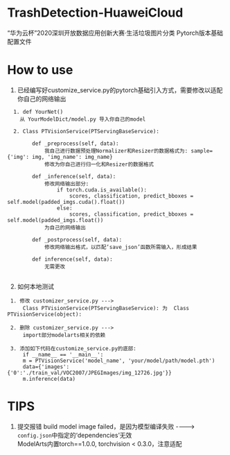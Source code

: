# TrashDetection-HuaweiCloud
“华为云杯”2020深圳开放数据应用创新大赛·生活垃圾图片分类 Pytorch版本基础配置文件

# How to use
1. 已经编写好customize_service.py的pytorch基础引入方式，需要修改以适配你自己的网络输出
```
  1. def YourNet()
    从 YourModelDict/model.py 导入你自己的model
    
  2. Class PTVisionService(PTServingBaseService):
  
        def _preprocess(self, data):
            我自己进行数据预处理Normalizer和Resizer的数据格式为: sample={'img': img, 'img_name': img_name}
            修改为你自己进行归一化和Resizer的数据格式

        def _inference(self, data):
            修改网络输出部分:
                if torch.cuda.is_available():
                    scores, classification, predict_bboxes = self.model(padded_imgs.cuda().float())
                else:
                    scores, classification, predict_bboxes = self.model(padded_imgs.float())
            为自己的网络输出

        def _postprocess(self, data):
            修改网络输出格式，以匹配‘save_json’函数所需输入，形成结果

        def inference(self, data):
            无需更改
      
 ```
 2. 如何本地测试
 ```
  1. 修改 customizer_service.py ---> 
      Class PTVisionService(PTServingBaseService): 为  Class PTVisionService(object):
  
  2. 删除 customizer_service.py ---> 
      import部分modelarts相关的依赖
  
  3. 添加如下代码在customize_service.py的底部:
      if __name__ == '__main__':
      m = PTVisionService('model_name', 'your/model/path/model.pth')
      data={'images':{'0':'./train_val/VOC2007/JPEGImages/img_12726.jpg'}}
      m.inference(data)
 ```

# TIPS
  1. 提交报错 build model image failed，是因为模型编译失败 ----> `config.json`中指定的‘dependencies’无效<br>
  ModelArts内置torch==1.0.0, torchvision < 0.3.0，注意适配
